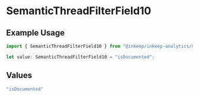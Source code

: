 # SemanticThreadFilterField10

## Example Usage

```typescript
import { SemanticThreadFilterField10 } from "@inkeep/inkeep-analytics/models/components";

let value: SemanticThreadFilterField10 = "isDocumented";
```

## Values

```typescript
"isDocumented"
```